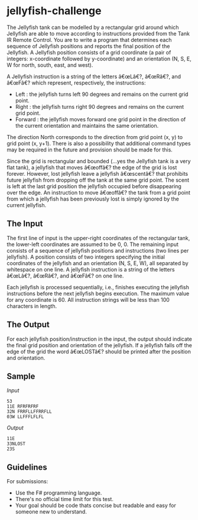 # jellyfish-challenge

The Jellyfish tank can be modelled by a rectangular grid around which Jellyfish are able to move according to instructions provided from the Tank IR Remote Control. You are to write a program that determines each sequence of Jellyfish positions and reports the final position of the Jellyfish. A Jellyfish position consists of a grid coordinate (a pair of integers: x-coordinate followed by y-coordinate) and an orientation (N, S, E, W for north, south, east, and west).

A Jellyfish instruction is a string of the letters â€œLâ€?, â€œRâ€?, and â€œFâ€? which represent, respectively, the instructions:

 - Left : the jellyfish turns left 90 degrees and remains on the current grid point.
 - Right : the jellyfish turns right 90 degrees and remains on the current grid point.
 - Forward : the jellyfish moves forward one grid point in the direction of the current orientation and maintains the same orientation.

The direction North corresponds to the direction from grid point (x, y) to grid point (x, y+1). There is also a possibility that additional command types may be required in the future and provision should be made for this.

Since the grid is rectangular and bounded (...yes the Jellyfish tank is a very flat tank), a jellyfish that moves â€œoffâ€? the edge of the grid is lost forever. However, lost jellyfish leave a jellyfish â€œscentâ€? that prohibits future jellyfish from dropping off the tank at the same grid point. The scent is left at the last grid position the jellyfish occupied before disappearing over the edge. An instruction to move â€œoffâ€? the tank from a grid point from which a jellyfish has been previously lost is simply ignored by the current jellyfish.

## The Input

The first line of input is the upper-right coordinates of the rectangular tank, the lower-left coordinates are assumed to be 0, 0. The remaining input consists of a sequence of jellyfish positions and instructions (two lines per jellyfish). A position consists of two integers specifying the initial coordinates of the jellyfish and an orientation (N, S, E, W), all separated by whitespace on one line. A jellyfish instruction is a string of the letters â€œLâ€?, â€œRâ€?, and â€œFâ€? on one line.

Each jellyfish is processed sequentially, i.e., finishes executing the jellyfish instructions before the next jellyfish begins execution. The maximum value for any coordinate is 60. All instruction strings will be less than 100 characters in length.

## The Output

For each jellyfish position/instruction in the input, the output should indicate the final grid position and orientation of the jellyfish. If a jellyfish falls off the edge of the grid the word â€œLOSTâ€? should be printed after the position and orientation.

## Sample

*Input*
```
53
11E RFRFRFRF
32N FRRFLLFFRRFLL
03W LLFFFLFLFL
```

*Output*
```
11E
33NLOST
23S
```

## Guidelines

For submissions:

- Use the F# programming language.
- There's no official time limit for this test.
- Your goal should be code thats concise but readable and easy for someone new to understand.

